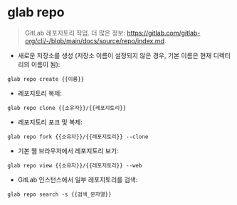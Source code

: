 # glab repo

> GitLab 레포지토리 작업.
> 더 많은 정보: <https://gitlab.com/gitlab-org/cli/-/blob/main/docs/source/repo/index.md>.

- 새로운 저장소를 생성 (저장소 이름이 설정되지 않은 경우, 기본 이름은 현재 디렉터리의 이름이 됨):

`glab repo create {{이름}}`

- 레포지토리 복제:

`glab repo clone {{소유자}}/{{레포지토리}}`

- 레포지토리 포크 및 복제:

`glab repo fork {{소유자}}/{{레포지토리}} --clone`

- 기본 웹 브라우저에서 레포지토리 보기:

`glab repo view {{소유자}}/{{레포지토리}} --web`

- GitLab 인스턴스에서 일부 레포지토리를 검색:

`glab repo search -s {{검색_문자열}}`
